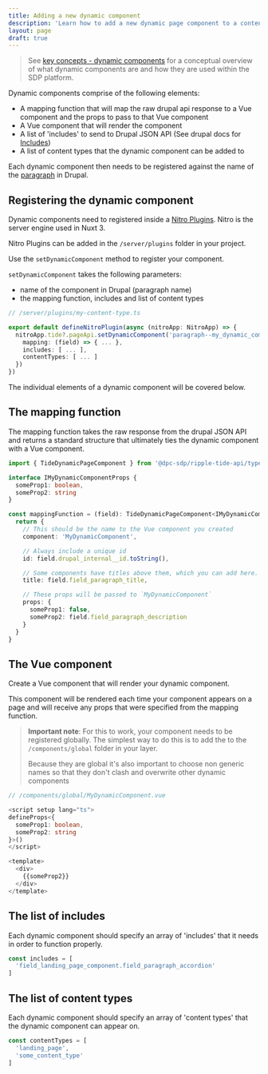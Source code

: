 ```yaml
---
title: Adding a new dynamic component
description: 'Learn how to add a new dynamic page component to a content type'
layout: page
draft: true
---
```


> See [key concepts - dynamic components](/framework/key-concepts/dynamic-components) for a conceptual overview of what dynamic components are and how they are used within the SDP platform.

Dynamic components comprise of the following elements:

- A mapping function that will map the raw drupal api response to a Vue component and the props to pass to that Vue component
- A Vue component that will render the component
- A list of 'includes' to send to Drupal JSON API (See drupal docs for [Includes](https://www.drupal.org/docs/core-modules-and-themes/core-modules/jsonapi-module/includes))
- A list of content types that the dynamic component can be added to

Each dynamic component then needs to be registered against the name of the [paragraph](https://www.drupal.org/project/paragraphs) in Drupal.

## Registering the dynamic component

Dynamic components need to registered inside a [Nitro Plugins](https://nitro.unjs.io/guide/plugins). Nitro is the server engine used in Nuxt 3.

Nitro Plugins can be added in the `/server/plugins` folder in your project.

Use the `setDynamicComponent` method to register your component.

`setDynamicComponent` takes the following parameters:

- name of the component in Drupal (paragraph name)
- the mapping function, includes and list of content types

```ts
// /server/plugins/my-content-type.ts

export default defineNitroPlugin(async (nitroApp: NitroApp) => {
  nitroApp.tide?.pageApi.setDynamicComponent('paragraph--my_dynamic_component', {
    mapping: (field) => { ... },
    includes: [ ... ],
    contentTypes: [ ... ]
  })
})
```

The individual elements of a dynamic component will be covered below.

## The mapping function

The mapping function takes the raw response from the drupal JSON API and returns a standard structure that ultimately ties the dynamic component with a Vue component.

```ts
import { TideDynamicPageComponent } from '@dpc-sdp/ripple-tide-api/types'

interface IMyDynamicComponentProps {
  someProp1: boolean,
  someProp2: string
}

const mappingFunction = (field): TideDynamicPageComponent<IMyDynamicComponentProps> => {
  return {
    // This should be the name to the Vue component you created
    component: 'MyDynamicComponent',

    // Always include a unique id
    id: field.drupal_internal__id.toString(),

    // Some components have titles above them, which you can add here. This is optional
    title: field.field_paragraph_title,

    // These props will be passed to `MyDynamicComponent`
    props: {
      someProp1: false,
      someProp2: field.field_paragraph_description
    }
  }
}
```

## The Vue component

Create a Vue component that will render your dynamic component. 

This component will be rendered each time your component appears on a page and will receive any props that were specified from the mapping function.

> **Important note**: For this to work, your component needs to be registered globally. The simplest way to do this is to add the to the `/components/global` folder in your layer.
>
> Because they are global it's also important to choose non generic names so that they don't clash and overwrite other dynamic components

```ts
// /components/global/MyDynamicComponent.vue

<script setup lang="ts">
defineProps<{
  someProp1: boolean,
  someProp2: string
}>()
</script>

<template>
  <div>
    {{someProp2}}
  </div>
</template>
```

## The list of includes

Each dynamic component should specify an array of 'includes' that it needs in order to function properly.  

```ts
const includes = [
  'field_landing_page_component.field_paragraph_accordion'
]
```

## The list of content types

Each dynamic component should specify an array of 'content types' that the dynamic component can appear on.  

```ts
const contentTypes = [
  'landing_page',
  'some_content_type'
]
```

